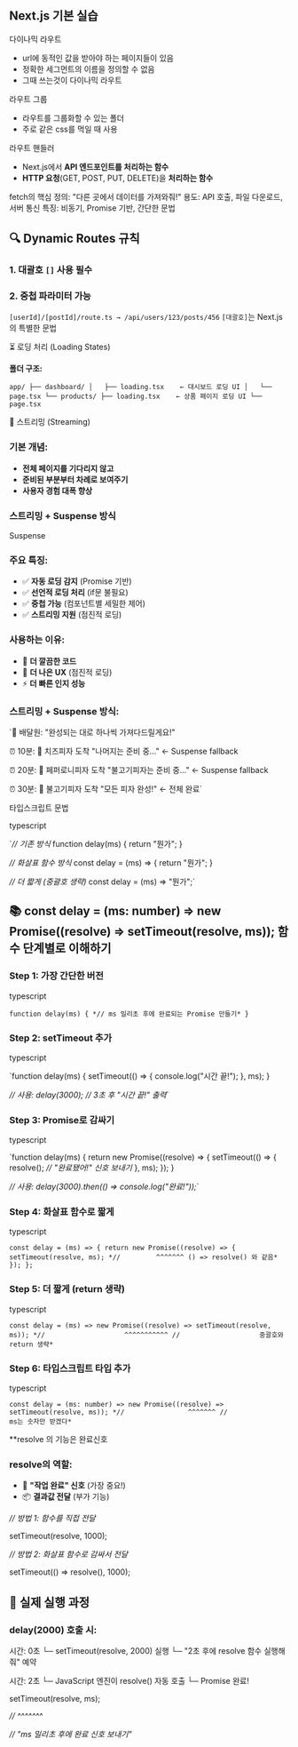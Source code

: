 
## **Next.js 기본 실습**

다이나믹 라우트
- url에 동적인 값을 받아야 하는 페이지들이 있음
- 정확한 세그먼트의 이름을 정의할 수 없음
- 그때 쓰는것이 다이나믹 라우트

라우트 그룹
- 라우트를 그룹화할 수 있는 폴더
- 주로 같은 css를 먹일 때 사용

라우트 핸들러
- Next.js에서 **API 엔드포인트를 처리하는 함수**
- **HTTP 요청**(GET, POST, PUT, DELETE)을 **처리하는 함수**

fetch의 핵심
정의: "다른 곳에서 데이터를 가져와줘!"
용도: API 호출, 파일 다운로드, 서버 통신
특징: 비동기, Promise 기반, 간단한 문법

## **🔍 Dynamic Routes 규칙**

### **1. 대괄호 `[]` 사용 필수**

### **2. 중첩 파라미터 가능**
`[userId]/[postId]/route.ts → /api/users/123/posts/456`
`[대괄호]`는 Next.js의 특별한 문법

⏳ 로딩 처리 (Loading States)

**폴더 구조:**

`app/
├── dashboard/
│   ├── loading.tsx    ← 대시보드 로딩 UI
│   └── page.tsx
└── products/
    ├── loading.tsx    ← 상품 페이지 로딩 UI
    └── page.tsx`

🌊 스트리밍 (Streaming)

### **기본 개념:**

- **전체 페이지를 기다리지 않고**
- **준비된 부분부터 차례로 보여주기**
- **사용자 경험 대폭 향상**

### 스트리밍 + Suspense 방식

Suspense

### **주요 특징:**

- ✅ **자동 로딩 감지** (Promise 기반)
- ✅ **선언적 로딩 처리** (if문 불필요)
- ✅ **중첩 가능** (컴포넌트별 세밀한 제어)
- ✅ **스트리밍 지원** (점진적 로딩)

### **사용하는 이유:**

- 🚀 **더 깔끔한 코드**
- 🎨 **더 나은 UX** (점진적 로딩)
- ⚡ **더 빠른 인지 성능**

### **스트리밍 + Suspense 방식:**

`🚚 배달원: "완성되는 대로 하나씩 가져다드릴게요!"

⏰ 10분: 🍕 치즈피자 도착 
         "나머지는 준비 중..." ← Suspense fallback

⏰ 20분: 🍕 페퍼로니피자 도착
         "불고기피자는 준비 중..." ← Suspense fallback

⏰ 30분: 🍕 불고기피자 도착
         "모든 피자 완성!" ← 전체 완료`

타입스크립트 문법

typescript

`*// 기존 방식*
function delay(ms) {
  return "뭔가";
}

*// 화살표 함수 방식*
const delay = (ms) => {
  return "뭔가";
}

*// 더 짧게 (중괄호 생략)*
const delay = (ms) => "뭔가";`

## **📚 const delay = (ms: number) => new Promise((resolve) => setTimeout(resolve, ms)); 함수 단계별로 이해하기**

### **Step 1: 가장 간단한 버전**

typescript

`function delay(ms) {
  *// ms 밀리초 후에 완료되는 Promise 만들기*
}`

### **Step 2: setTimeout 추가**

typescript

`function delay(ms) {
  setTimeout(() => {
    console.log("시간 끝!");
  }, ms);
}

*// 사용: delay(3000); // 3초 후 "시간 끝!" 출력*`

### **Step 3: Promise로 감싸기**

typescript

`function delay(ms) {
  return new Promise((resolve) => {
    setTimeout(() => {
      resolve(); *// "완료됐어!" 신호 보내기*
    }, ms);
  });
}

*// 사용: delay(3000).then(() => console.log("완료!"));*`

### **Step 4: 화살표 함수로 짧게**

typescript

`const delay = (ms) => {
  return new Promise((resolve) => {
    setTimeout(resolve, ms);
    *//         ^^^^^^^ () => resolve() 와 같음*
  });
};`

### **Step 5: 더 짧게 (return 생략)**

typescript

`const delay = (ms) => new Promise((resolve) => setTimeout(resolve, ms));
*//                    ^^^^^^^^^^^ //                    중괄호와 return 생략*`

### **Step 6: 타입스크립트 타입 추가**

typescript

`const delay = (ms: number) => new Promise((resolve) => setTimeout(resolve, ms));
*//                ^^^^^^^ //                ms는 숫자만 받겠다*`

**resolve 의 기능은 완료신호

### **resolve의 역할:**

- 🎯 **"작업 완료" 신호** (가장 중요!)
- 📦 **결과값 전달** (부가 기능)

*// 방법 1: 함수를 직접 전달*

setTimeout(resolve, 1000);

*// 방법 2: 화살표 함수로 감싸서 전달*

setTimeout(() => resolve(), 1000);

## **🔄 실제 실행 과정**

### **delay(2000) 호출 시:**

시간: 0초
└─ setTimeout(resolve, 2000) 실행
└─ "2초 후에 resolve 함수 실행해줘" 예약

시간: 2초
└─ JavaScript 엔진이 resolve() 자동 호출
└─ Promise 완료!

setTimeout(resolve, ms);

*//         ^^^^^^^*

*//         "ms 밀리초 후에 완료 신호 보내기"*
